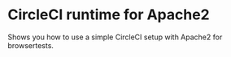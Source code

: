 # CircleCI runtime for Apache2

Shows you how to use a simple CircleCI setup with Apache2 for browsertests.

